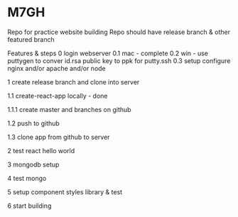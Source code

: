 # M7GH

Repo for practice website building
Repo should have
release branch & other featured branch

Features & steps
0 login webserver
0.1 mac - complete
0.2 win - use puttygen to conver id.rsa public key to ppk for putty.ssh
0.3 setup configure nginx and/or apache and/or node

1 create release branch and clone into server

1.1 create-react-app locally - done

1.1.1 create master and branches on github

1.2 push to github

1.3 clone app from github to server


2 test react hello world

3 mongodb setup

4 test mongo 

5 setup component styles library & test

6 start building
